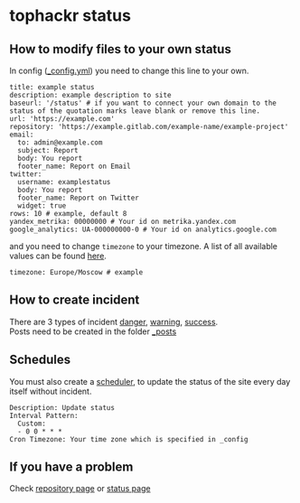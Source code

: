 # tophackr status

## How to modify files to your own status

In config ([_config.yml]) you need to change this line to your own.
```
title: example status
description: example description to site
baseurl: '/status' # if you want to connect your own domain to the status of the quotation marks leave blank or remove this line.
url: 'https://example.com'
repository: 'https://example.gitlab.com/example-name/example-project'
email:
  to: admin@example.com
  subject: Report
  body: You report
  footer_name: Report on Email
twitter:
  username: examplestatus
  body: You report
  footer_name: Report on Twitter
  widget: true
rows: 10 # example, default 8
yandex_metrika: 00000000 # Your id on metrika.yandex.com
google_analytics: UA-000000000-0 # Your id on analytics.google.com
```

and you need to change `timezone` to your timezone. A list of all available values can be found [here](https://en.wikipedia.org/wiki/List_of_tz_database_time_zones).
```
timezone: Europe/Moscow # example
```

## How to create incident

There are 3 types of incident [danger], [warning], [success].  
Posts need to be created in the folder [_posts]

## Schedules

You must also create a [scheduler](https://gitlab.com/tophackr/status/pipeline_schedules), to update the status of the site every day itself without incident.

```
Description: Update status
Interval Pattern:
  Custom:
  - 0 0 * * *
Cron Timezone: Your time zone which is specified in _config
```

## If you have a problem

Check [repository page][repository] or [status page][status]

[_config.yml]: _config.yml
[danger]: _drafts/danger.md
[warning]: _drafts/warning.md
[success]: _drafts/success.md
[_posts]: _posts/
[repository]: https://gitlab.com/tophackr/status
[status]: https://status.tophackr.com
